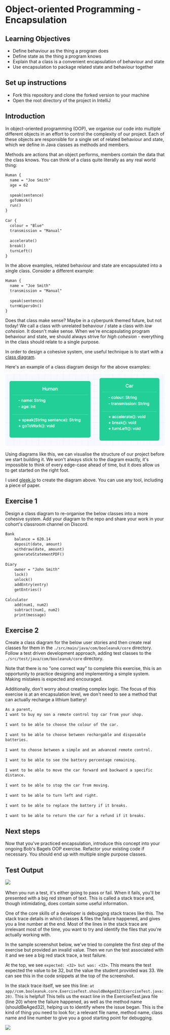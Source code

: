 # Object-oriented Programming - Encapsulation

## Learning Objectives
- Define behaviour as the thing a program does
- Define state as the thing a program knows
- Explain that a class is a convenient encapsulation of behaviour and state
- Use encapsulation to package related state and behaviour together

## Set up instructions
- Fork this repository and clone the forked version to your machine
- Open the root directory of the project in IntelliJ

## Introduction

In object-oriented programming (OOP), we organise our code into multiple different objects in an effort to control the complexity of our project. Each of these objects are responsible for a single set of related behaviour and state, which we define in Java classes as methods and members.

Methods are actions that an object performs, members contain the data that the class knows. You can think of a class quite literally as any real world thing:

```
Human {
  name = "Joe Smith"
  age = 62
  
  speak(sentence)
  goToWork()
  run()
}

Car {
  colour = "Blue"
  transmission = "Manual"
  
  accelerate()
  break()
  turnLeft()
}
```

In the above examples, related behaviour and state are encapsulated into a single class. Consider a different example:

```
Human {
  name = "Joe Smith"
  transmission = "Manual"
  
  speak(sentence)
  turnWipersOn()
}
```

Does that class make sense? Maybe in a cyberpunk themed future, but not today! We call a class with unrelated behaviour / state a class with *low cohesion*. It doesn't make sense. When we're encapsulating program behaviour and state, we should always strive for *high cohesion* - everything in the class should relate to a single purpose.

In order to design a cohesive system, one useful technique is to start with a [class diagram](https://www.visual-paradigm.com/guide/uml-unified-modeling-language/what-is-class-diagram/).

Here's an example of a class diagram design for the above examples:

![](./assets/class-diagram.PNG)

Using diagrams like this, we can visualise the structure of our project before we start building it. We won't always stick to the diagram exactly, it's impossible to think of every edge-case ahead of time, but it does allow us to get started on the right foot.

I used [gleek.io](https://www.gleek.io/) to create the diagram above. You can use any tool, including a piece of paper.

## Exercise 1

Design a class diagram to re-organise the below classes into a more cohesive system. Add your diagram to the repo and share your work in your cohort's classroom channel on Discord.

```
Bank
    balance = 620.14
    deposit(date, amount)
    withdraw(date, amount)
    generateStatementPDF()
    
Diary
    owner = "John Smith"
    lock()
    unlock()
    addEntry(entry)
    getEntries()
    
Calculator
    add(num1, num2)
    subtract(num1, num2)
    print(message)
```

## Exercise 2

Create a class diagram for the below user stories and then create real classes for them in the `./src/main/java/com/booleanuk/core` directory. Follow a test driven development approach, adding test classes to the `./src/test/java/com/booleanuk/core` directory.

Note that there is no "one correct way" to complete this exercise, this is an opportunity to practice designing and implementing a simple system. Making mistakes is expected and encouraged.

Additionally, don't worry about creating complex logic. The focus of this exercise is at an encapsulation level, we don't need to see a method that can actually recharge a lithium battery!

```
As a parent,
I want to buy my son a remote control toy car from your shop.

I want to be able to choose the colour of the car.

I want to be able to choose between rechargable and disposable batteries.

I want to choose between a simple and an advanced remote control.

I want to be able to see the battery percentage remaining.

I want to be able to move the car forward and backward a specific distance.

I want to be able to stop the car from moving.

I want to be able to turn left and right.

I want to be able to replace the battery if it breaks.

I want to be able to return the car for a refund if it breaks.
```

## Next steps

Now that you've practiced encapsulation, introduce this concept into your ongoing Bob's Bagels OOP exercise. Refactor your existing code if necessary. You should end up with multiple single purpose classes.

## Test Output

![](./assets/run-a-test.PNG)

When you run a test, it's either going to pass or fail. When it fails, you'll be presented with a big red stream of text. This is called a stack trace and, though intimidating, does contain some useful information.

One of the core skills of a developer is debugging stack traces like this. The stack trace details in which classes & files the failure happened, and gives you a line number at the end. Most of the lines in the stack trace are irrelevant most of the time, you want to try and identify the files that you're actually working with.

In the sample screenshot below, we've tried to complete the first step of the exercise but provided an invalid value. Then we run the test associated with it and we see a big red stack trace, a test failure.

At the top, we see `expected: <32> but was: <33>`. This means the test expected the value to be 32, but the value the student provided was 33. We can see this in the code snippets at the top of the screenshot.

In the stack trace itself, we see this line: `at app//com.booleanuk.core.ExerciseTest.shouldBeAged32(ExerciseTest.java:20)`. This is helpful! This tells us the exact line in the ExerciseTest.java file (line 20) where the failure happened, as well as the method name (shouldBeAged32), helping us to identify where the issue began. This is the kind of thing you need to look for; a relevant file name, method name, class name and line number to give you a good starting point for debugging.

![](./assets/test-failure.PNG)
